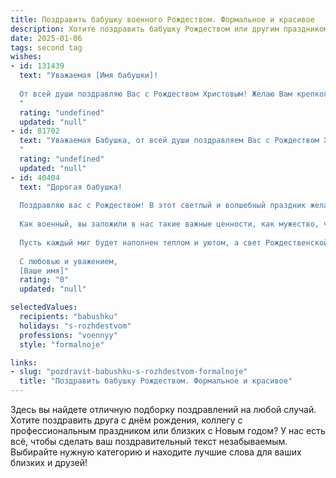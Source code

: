 ```yaml
---
title: Поздравить бабушку военного Рождеством. Формальное и красивое
description: Хотите поздравить бабушку Рождеством или другим праздником? Наш ИИ создаст незабываемое поздравление, а вы обязательно выделитесь среди других.  
date: 2025-01-06
tags: second tag
wishes:
- id: 131439
  text: "Уважаемая [Имя бабушки]!
  
  От всей души поздравляю Вас с Рождеством Христовым! Желаю Вам крепкого здоровья, мира, душевного спокойствия и бодрости духа. Пусть этот светлый праздник наполнит Ваш дом радостью, теплом и любовью близких.  Пусть Рождество станет для Вас временем умиротворения и семейного счастья.  Низкий поклон за Ваш труд и преданность, а также за Ваш неоценимый вклад в воспитание [имя внука/внучки]. Счастливого Рождества!
  "
  rating: "undefined"
  updated: "null"
- id: 81702
  text: "Уважаемая Бабушка, от всей души поздравляем Вас с Рождеством Христовым! Желаем Вам крепкого здоровья, душевного спокойствия, мира и добра. Пусть Рождественская звезда освещает Ваш путь, а Божья благодать сопутствует Вам во всех делах. Пусть этот праздник принесет в Ваш дом радость, тепло и любовь!
  "
  rating: "undefined"
  updated: "null"
- id: 40404
  text: "Дорогая бабушка!
  
  Поздравляю вас с Рождеством! В этот светлый и волшебный праздник желаю вам здоровья, счастья и благополучия. Пусть в вашем доме всегда царит радость, а каждый день приносит только положительные эмоции.
  
  Как военный, вы заложили в нас такие важные ценности, как мужество, честь и забота о близких. Ваша сила духа и любовь к семье вдохновляют нас на новые достижения.
  
  Пусть каждый миг будет наполнен теплом и уютом, а свет Рождественской звезды освещает ваш путь.
  
  С любовью и уважением,
  [Ваше имя]"
  rating: "0"
  updated: "null"

selectedValues:
  recipients: "babushku"
  holidays: "s-rozhdestvom"
  professions: "voennyy"
  style: "formalnoje"

links:
- slug: "pozdravit-babushku-s-rozhdestvom-formalnoje"
  title: "Поздравить бабушку Рождеством. Формальное и красивое"
---
```


Здесь вы найдете отличную подборку поздравлений на любой случай. 
Хотите поздравить друга с днём рождения, коллегу с профессиональным праздником или близких с Новым годом? У нас есть всё, чтобы сделать ваш поздравительный текст незабываемым. Выбирайте нужную категорию и находите лучшие слова для ваших близких и друзей!
